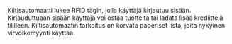 Kiltisautomaatti lukee RFID tägin, jolla käyttäjä kirjautuu sisään. Kirjauduttuaan sisään käyttäjä voi ostaa tuotteita tai ladata lisää krediittejä tililleen. Kiltisautomaatin tarkoitus on korvata paperiset lista, joita nykyinen virvoikemyynti käyttää.